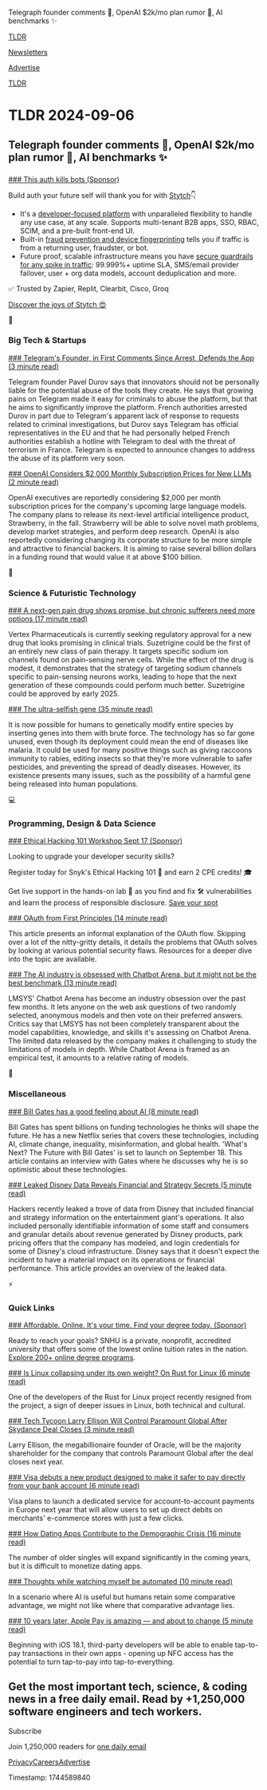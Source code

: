 Telegraph founder comments 📱, OpenAI $2k/mo plan rumor 🤖, AI benchmarks ✨

[TLDR](/)

[Newsletters](/newsletters)

[Advertise](https://advertise.tldr.tech/)

[TLDR](/)

# TLDR 2024-09-06

## Telegraph founder comments 📱, OpenAI $2k/mo plan rumor 🤖, AI benchmarks ✨

### 

[### This auth kills bots (Sponsor)](https://stytch.com/?utm_source=tldrtech&amp;utm_medium=paid_sponsorship&amp;utm_content=tldr-tech-09-06-2024&amp;utm_campaign=tldr-tech-q3-2024)

Build auth your future self will thank you for with [Stytch](https://stytch.com/?utm_source=tldrtech&utm_medium=paid_sponsorship&utm_content=tldr-tech-09-06-2024&utm_campaign=tldr-tech-q3-2024)👇

* It's a [developer-focused platform](https://stytch.com/docs?utm_source=tldrtech&utm_medium=paid_sponsorship&utm_content=tldr-tech-09-06-2024&utm_campaign=tldr-tech-q3-2024) with unparalleled flexibility to handle any use case, at any scale. Supports multi-tenant B2B apps, SSO, RBAC, SCIM, and a pre-built front-end UI.
* Built-in [fraud prevention and device fingerprinting](https://stytch.com/products/device-fingerprinting/?utm_source=tldrtech&utm_medium=paid_sponsorship&utm_content=tldr-tech-09-06-2024&utm_campaign=tldr-tech-q3-2024) tells you if traffic is from a returning user, fraudster, or bot.
* Future proof, scalable infrastructure means you have [secure guardrails for any spike in traffic](https://stytch.com/?utm_source=tldrtech&utm_medium=paid_sponsorship&utm_content=tldr-tech-09-06-2024&utm_campaign=tldr-tech-q3-2024): 99.999%+ uptime SLA, SMS/email provider failover, user + org data models, account deduplication and more.

✅ Trusted by Zapier, Replit, Clearbit, Cisco, Groq

[Discover the joys of Stytch 😍](https://stytch.com/?utm_source=tldrtech&utm_medium=paid_sponsorship&utm_content=tldr-tech-09-06-2024&utm_campaign=tldr-tech-q3-2024)

📱

### Big Tech & Startups

[### Telegram's Founder, in First Comments Since Arrest, Defends the App (3 minute read)](https://www.nytimes.com/2024/09/05/technology/telegram-pavel-durov-comments.html?unlocked_article_code=1.Ik4.6m3h.aUbHbs1TnvNz&smid=url-share&utm_source=tldrnewsletter)

Telegram founder Pavel Durov says that innovators should not be personally liable for the potential abuse of the tools they create. He says that growing pains on Telegram made it easy for criminals to abuse the platform, but that he aims to significantly improve the platform. French authorities arrested Durov in part due to Telegram's apparent lack of response to requests related to criminal investigations, but Durov says Telegram has official representatives in the EU and that he had personally helped French authorities establish a hotline with Telegram to deal with the threat of terrorism in France. Telegram is expected to announce changes to address the abuse of its platform very soon.

[### OpenAI Considers $2,000 Monthly Subscription Prices for New LLMs (2 minute read)](https://www.pymnts.com/artificial-intelligence-2/2024/report-openai-considers-2000-monthly-subscription-prices-for-new-llms/?utm_source=tldrnewsletter)

OpenAI executives are reportedly considering $2,000 per month subscription prices for the company's upcoming large language models. The company plans to release its next-level artificial intelligence product, Strawberry, in the fall. Strawberry will be able to solve novel math problems, develop market strategies, and perform deep research. OpenAI is also reportedly considering changing its corporate structure to be more simple and attractive to financial backers. It is aiming to raise several billion dollars in a funding round that would value it at above $100 billion.

🚀

### Science & Futuristic Technology

[### A next-gen pain drug shows promise, but chronic sufferers need more options (17 minute read)](https://www.sciencenews.org/article/next-gen-drug-chronic-pain-alternative?utm_source=tldrnewsletter)

Vertex Pharmaceuticals is currently seeking regulatory approval for a new drug that looks promising in clinical trials. Suzetrigine could be the first of an entirely new class of pain therapy. It targets specific sodium ion channels found on pain-sensing nerve cells. While the effect of the drug is modest, it demonstrates that the strategy of targeting sodium channels specific to pain-sensing neurons works, leading to hope that the next generation of these compounds could perform much better. Suzetrigine could be approved by early 2025.

[### The ultra-selfish gene (35 minute read)](https://worksinprogress.co/issue/the-ultra-selfish-gene/?utm_source=tldrnewsletter)

It is now possible for humans to genetically modify entire species by inserting genes into them with brute force. The technology has so far gone unused, even though its deployment could mean the end of diseases like malaria. It could be used for many positive things such as giving raccoons immunity to rabies, editing insects so that they're more vulnerable to safer pesticides, and preventing the spread of deadly diseases. However, its existence presents many issues, such as the possibility of a harmful gene being released into human populations.

💻

### Programming, Design & Data Science

[### Ethical Hacking 101 Workshop Sept 17 (Sponsor)](https://go.snyk.io/240917-ethical-hacking-101.html?utm_campaign=dm_pp-tldr_240906_wbn_240917_eh-101&amp;utm_medium=em-pa&amp;utm_source=tldr&amp;utm_content=wbn_240917_eh-101)

Looking to upgrade your developer security skills?

Register today for Snyk's Ethical Hacking 101 🤖 and earn 2 CPE credits! 🎓

Get live support in the hands-on lab 🧪 as you find and fix 🛠 vulnerabilities and learn the process of responsible disclosure. [Save your spot](https://go.snyk.io/240917-ethical-hacking-101.html?utm_campaign=dm_pp-tldr_240906_wbn_240917_eh-101&utm_medium=em-pa&utm_source=tldr&utm_content=wbn_240917_eh-101)

[### OAuth from First Principles (14 minute read)](https://stack-auth.com/blog/oauth-from-first-principles?utm_source=tldrnewsletter)

This article presents an informal explanation of the OAuth flow. Skipping over a lot of the nitty-gritty details, it details the problems that OAuth solves by looking at various potential security flaws. Resources for a deeper dive into the topic are available.

[### The AI industry is obsessed with Chatbot Arena, but it might not be the best benchmark (13 minute read)](https://techcrunch.com/2024/09/05/the-ai-industry-is-obsessed-with-chatbot-arena-but-it-might-not-be-the-best-benchmark/?utm_source=tldrnewsletter)

LMSYS' Chatbot Arena has become an industry obsession over the past few months. It lets anyone on the web ask questions of two randomly selected, anonymous models and then vote on their preferred answers. Critics say that LMSYS has not been completely transparent about the model capabilities, knowledge, and skills it's assessing on Chatbot Arena. The limited data released by the company makes it challenging to study the limitations of models in depth. While Chatbot Arena is framed as an empirical test, it amounts to a relative rating of models.

🎁

### Miscellaneous

[### Bill Gates has a good feeling about AI (8 minute read)](https://www.theverge.com/24235730/bill-gates-ai-climate-change-energy-tech-microsoft-netflix?utm_source=tldrnewsletter)

Bill Gates has spent billions on funding technologies he thinks will shape the future. He has a new Netflix series that covers these technologies, including AI, climate change, inequality, misinformation, and global health. 'What's Next? The Future with Bill Gates' is set to launch on September 18. This article contains an interview with Gates where he discusses why he is so optimistic about these technologies.

[### Leaked Disney Data Reveals Financial and Strategy Secrets (5 minute read)](https://www.wsj.com/business/media/leaked-disney-data-reveals-financial-and-strategy-secrets-56573020?st=wgz6oagxgr8uza2&reflink=desktopwebshare_permalink&utm_source=tldrnewsletter)

Hackers recently leaked a trove of data from Disney that included financial and strategy information on the entertainment giant's operations. It also included personally identifiable information of some staff and consumers and granular details about revenue generated by Disney products, park pricing offers that the company has modeled, and login credentials for some of Disney's cloud infrastructure. Disney says that it doesn't expect the incident to have a material impact on its operations or financial performance. This article provides an overview of the leaked data.

⚡

### Quick Links

[### Affordable. Online. It's your time. Find your degree today. (Sponsor)](https://degrees.snhu.edu/?utm_source=TLDR&amp;utm_medium=PPL&amp;utm_campaign=PROS_Email&amp;utm_content=TLDR-Gen&amp;snhu_segment=OL)

Ready to reach your goals? SNHU is a private, nonprofit, accredited university that offers some of the lowest online tuition rates in the nation. [Explore 200+ online degree programs](https://degrees.snhu.edu/?utm_source=TLDR&utm_medium=PPL&utm_campaign=PROS_Email&utm_content=TLDR-Gen&snhu_segment=OL).

[### Is Linux collapsing under its own weight? On Rust for Linux (6 minute read)](https://sporks.space/2024/09/05/is-linux-collapsing-under-its-own-weight-on-rust-for-linux/?utm_source=tldrnewsletter)

One of the developers of the Rust for Linux project recently resigned from the project, a sign of deeper issues in Linux, both technical and cultural.

[### Tech Tycoon Larry Ellison Will Control Paramount Global After Skydance Deal Closes (3 minute read)](https://variety.com/2024/tv/news/larry-ellison-own-control-paramount-skydance-deal-filing-1236132167/?utm_source=tldrnewsletter)

Larry Ellison, the megabillionaire founder of Oracle, will be the majority shareholder for the company that controls Paramount Global after the deal closes next year.

[### Visa debuts a new product designed to make it safer to pay directly from your bank account (6 minute read)](https://www.cnbc.com/2024/09/05/visa-to-launch-pay-by-bank-payments-an-alternative-to-credit-cards.html?utm_source=tldrnewsletter)

Visa plans to launch a dedicated service for account-to-account payments in Europe next year that will allow users to set up direct debits on merchants' e-commerce stores with just a few clicks.

[### How Dating Apps Contribute to the Demographic Crisis (16 minute read)](https://kyla.substack.com/p/how-dating-apps-contribute-to-the?utm_source=tldrnewsletter)

The number of older singles will expand significantly in the coming years, but it is difficult to monetize dating apps.

[### Thoughts while watching myself be automated (10 minute read)](https://dynomight.substack.com/p/automated?utm_source=post-email-title&amp;publication_id=327510&amp;post_id=148534754&amp;utm_campaign=email-post-title&amp;isFreemail=true&amp;r=17m06t&amp;triedRedirect=true&amp;utm_medium=email)

In a scenario where AI is useful but humans retain some comparative advantage, we might not like where that comparative advantage lies.

[### 10 years later, Apple Pay is amazing — and about to change (5 minute read)](https://www.theverge.com/2024/9/5/24235874/apple-pay-10-years-open-nfc-ios?utm_source=tldrnewsletter)

Beginning with iOS 18.1, third-party developers will be able to enable tap-to-pay transactions in their own apps - opening up NFC access has the potential to turn tap-to-pay into tap-to-everything.

## Get the most important tech, science, & coding news in a free daily email. Read by +1,250,000 software engineers and tech workers.

Subscribe

Join 1,250,000 readers for [one daily email](/api/latest/tech)

[Privacy](/privacy)[Careers](https://jobs.ashbyhq.com/tldr.tech)[Advertise](/tech/advertise)

Timestamp: 1744589840